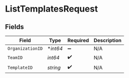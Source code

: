 # ListTemplatesRequest


## Fields

| Field              | Type               | Required           | Description        |
| ------------------ | ------------------ | ------------------ | ------------------ |
| `OrganizationID`   | **int64*           | :heavy_minus_sign: | N/A                |
| `TeamID`           | *int64*            | :heavy_check_mark: | N/A                |
| `TemplateID`       | *string*           | :heavy_check_mark: | N/A                |